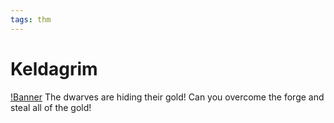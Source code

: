 ```yaml
---
tags: thm
---
```

Keldagrim
========================
[!Banner](../uploads/keldagrim.png)
The dwarves are hiding their gold!
Can you overcome the forge and steal all of the gold!